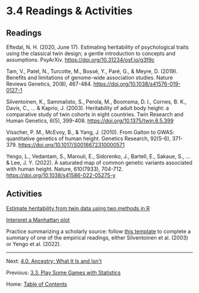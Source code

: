 # 3.4 Readings & Activities

## Readings

Eftedal, N. H. (2020, June 17). Estimating heritability of psychological traits using the classical twin design; a gentle introduction to concepts and assumptions. PsyArXiv. https://doi.org/10.31234/osf.io/g3f9c

Tam, V., Patel, N., Turcotte, M., Bossé, Y., Paré, G., & Meyre, D. (2019). Benefits and limitations of genome-wide association studies. Nature Reviews Genetics, 20(8), 467-484. https://doi.org/10.1038/s41576-019-0127-1

Silventoinen, K., Sammalisto, S., Perola, M., Boomsma, D. I., Cornes, B. K., Davis, C., ... & Kaprio, J. (2003). Heritability of adult body height: a comparative study of twin cohorts in eight countries. Twin Research and Human Genetics, 6(5), 399-408. https://doi.org/10.1375/twin.6.5.399

Visscher, P. M., McEvoy, B., & Yang, J. (2010). From Galton to GWAS: quantitative genetics of human height. Genetics Research, 92(5-6), 371-379. https://doi.org/10.1017/S0016672310000571

Yengo, L., Vedantam, S., Marouli, E., Sidorenko, J., Bartell, E., Sakaue, S., ... & Lee, J. Y. (2022). A saturated map of common genetic variants associated with human height. Nature, 610(7933), 704-712. https://doi.org/10.1038/s41586-022-05275-y


## Activities

[Estimate heritability from twin data using two methods in R](3.41_activity_estimate_twin_heritability_two_ways.md)

[Interpret a Manhattan plot](3.42_activity_interpret_a_manhattan_plot.md)

Practice summarizing a scholarly source: follow [this template](../materials/template_summary_empirical_source.md) to complete a summary of one of the empirical readings, either Silventoinen et al. (2003) or Yengo et al. (2022).

--------

Next: [4.0. Ancestry: What It Is and Isn't](../ch04/4.0_ancestry.md)

Previous: [3.3. Play Some Games with Statistics](3.3_play_some_statistics_games.md)

Home: [Table of Contents](../index.md)
